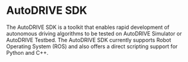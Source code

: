 # AutoDRIVE SDK

The AutoDRIVE SDK is a toolkit that enables rapid development of autonomous driving algorithms to be tested on AutoDRIVE Simulator or AutoDRIVE Testbed. The AutoDRIVE SDK currently supports Robot Operating System (ROS) and also offers a direct scripting support for Python and C++.
